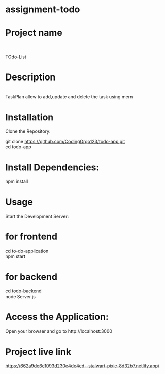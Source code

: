 # assignment-todo

<h1>Project name</h1>
<br />

TOdo-List 
<br />
<h1>Description</h1>
<br />TaskPlan allow to add,update and delete the task using mern
<br />


<h1>Installation</h1>
Clone the Repository:

git clone https://github.com/CodingOrgo123/todo-app.git
<br />
cd todo-app
<h1>Install Dependencies:</h1>
npm install
<h1>Usage</h1>
Start the Development Server:

<h1>for frontend</h1>
cd to-do-application
<br />
npm start

<h1>for backend</h1>
cd todo-backend
<br />
node Server.js
<h1>Access the Application:</h1>
Open your browser and go to http://localhost:3000
<br />
<h1>Project live link</h1>

<a href="https://662b9df6781b27c34cfd41ff--stellular-zuccutto-c7f621.netlify.app/
">https://662a9de6c1093d230e4de4ed--stalwart-pixie-8d32b7.netlify.app/</a>

